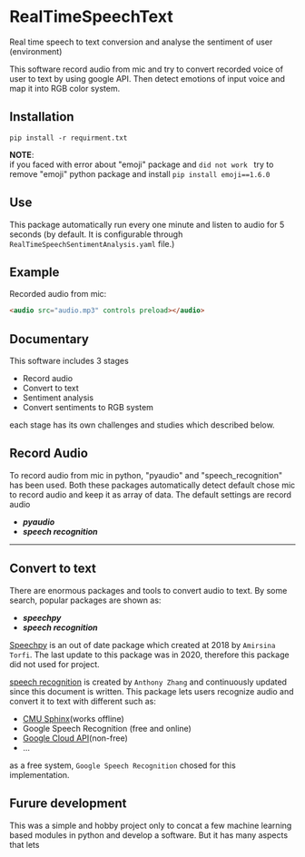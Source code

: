 # RealTimeSpeechText
Real time speech to text conversion and analyse the sentiment of user (environment)

This software record audio from mic and try to convert recorded voice of user to text by using google API. Then detect
emotions of input voice and map it into RGB color system.



Installation
---
```pip install -r requirment.txt```

**NOTE**:\
if you faced with error about "emoji" package and ```did not work ``` try to remove "emoji" python package
and install ```pip install emoji==1.6.0```

Use
---
This package automatically run every one minute and listen to audio for 5 seconds (by default.
It is configurable through `RealTimeSpeechSentimentAnalysis.yaml` file.)

Example
---
Recorded audio from mic:
```html
<audio src="audio.mp3" controls preload></audio>
```

Documentary
---
This software includes 3 stages
- Record audio
- Convert to text
- Sentiment analysis 
- Convert sentiments to RGB system

each stage has its own challenges and studies which described below. 

Record Audio
---
To record audio from mic in python, "pyaudio" and "speech_recognition" has been used. Both these packages 
automatically detect default chose mic to record audio and keep it as array of data. The default settings are record audio 

- ***pyaudio***
- ***speech recognition***
---
Convert to text
---
There are enormous packages and tools to convert audio to text. By some search, popular packages are shown as:
- ***speechpy***
- ***speech recognition***

[Speechpy](https://github.com/astorfi/speechpy) is an out of date package which created at 2018 by `Amirsina Torfi`.
The last update to this package was in 2020, therefore this package did not used for project.

[speech recognition](https://github.com/Uberi/speech_recognition) is created by `Anthony Zhang` and 
continuously updated since this document is written. This package lets users recognize audio and convert it to 
text with different such as:
- [CMU Sphinx](https://cmusphinx.sourceforge.net/wiki/)(works offline)
- Google Speech Recognition (free and online)
- [Google Cloud API](https://cloud.google.com/speech/)(non-free)
- ...

as a free system, `Google Speech Recognition` chosed for this implementation.


Furure development
---
This was a simple and hobby project only to concat a few machine learning based modules in python and develop 
a software. But it has many aspects that lets 